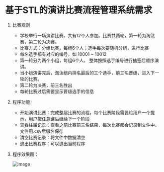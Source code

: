 # 基于STL的演讲比赛流程管理系统需求

1. 比赛规则
    - 学校举行一场演讲比赛，共有12个人参加。比赛共两轮，第一轮为淘汰赛，第二轮为决赛。
    - 比赛方式：分组比赛，每组6个人；选手每次要随机分组，进行比赛
    - 每名选手都有对应的编号，如 10001 ~ 10012 
    - 第一轮分为两个小组，每组6个人。 整体按照选手编号进行抽签后顺序演讲。
    - 当小组演讲完后，淘汰组内排名最后的三个选手，前三名晋级，进入下一轮的比赛。
    - 第二轮为决赛，前三名胜出
    - 每轮比赛过后需要显示晋级选手的信息
2. 程序功能
    - 开始演讲比赛：完成整届比赛的流程，每个比赛阶段需要给用户一个提示，用户按任意键后继续下一个阶段
    - 查看往届记录：查看之前比赛前三名结果，每次比赛都会记录到文件中，文件用.csv后缀名保存
    - 清空比赛记录：将文件中数据清空
    - 退出比赛程序：可以退出当前程序
3. 程序效果图：

    ![image](https://user-images.githubusercontent.com/27768795/112708351-6ef66680-8eec-11eb-8ec5-21e82c9f6246.png)
